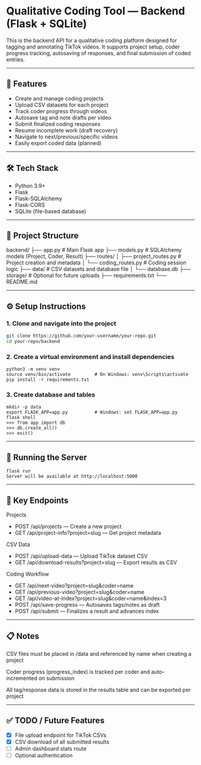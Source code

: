 # Qualitative Coding Tool — Backend (Flask + SQLite)

This is the backend API for a qualitative coding platform designed for tagging and annotating TikTok videos. It supports project setup, coder progress tracking, autosaving of responses, and final submission of coded entries.

---

## 🚀 Features

- Create and manage coding projects
- Upload CSV datasets for each project
- Track coder progress through videos
- Autosave tag and note drafts per video
- Submit finalized coding responses
- Resume incomplete work (draft recovery)
- Navigate to next/previous/specific videos
- Easily export coded data (planned)

---

## 🛠️ Tech Stack

- Python 3.9+
- Flask
- Flask-SQLAlchemy
- Flask-CORS
- SQLite (file-based database)

---

## 📁 Project Structure

backend/
├── app.py # Main Flask app
├── models.py # SQLAlchemy models (Project, Coder, Result)
├── routes/
│ ├── project_routes.py # Project creation and metadata
│ └── coding_routes.py # Coding session logic
├── data/ # CSV datasets and database file
│ └── database.db
├── storage/ # Optional for future uploads
├── requirements.txt
└── README.md

---

## ⚙️ Setup Instructions

### 1. Clone and navigate into the project

```bash
git clone https://github.com/your-username/your-repo.git
cd your-repo/backend
```

### 2. Create a virtual environment and install dependencies

```
python3 -m venv venv
source venv/bin/activate         # On Windows: venv\Scripts\activate
pip install -r requirements.txt
```

### 3. Create database and tables

```
mkdir -p data
export FLASK_APP=app.py          # Windows: set FLASK_APP=app.py
flask shell
>>> from app import db
>>> db.create_all()
>>> exit()
```

---

## 🧪 Running the Server

```
flask run
Server will be available at http://localhost:5000
```

---

## 🔌 Key Endpoints
Projects
- POST /api/projects — Create a new project
- GET /api/project-info?project=slug — Get project metadata

CSV Data
- POST /api/upload-data — Upload TikTok dataset CSV
- GET /api/download-results?project=slug — Export results as CSV

Coding Workflow
- GET /api/next-video?project=slug&coder=name
- GET /api/previous-video?project=slug&coder=name
- GET /api/video-at-index?project=slug&coder=name&index=3
- POST /api/save-progress — Autosaves tags/notes as draft
- POST /api/submit — Finalizes a result and advances index

---

## 📋 Notes

CSV files must be placed in /data and referenced by name when creating a project

Coder progress (progress_index) is tracked per coder and auto-incremented on submission

All tag/response data is stored in the results table and can be exported per project

---

## ✅ TODO / Future Features

- [x] File upload endpoint for TikTok CSVs
- [x] CSV download of all submitted results
- [ ] Admin dashboard stats route
- [ ] Optional authentication
